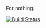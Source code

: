 For nothing.

[![Build Status](https://travis-ci.org/ssstare/shoka.svg?branch=master)](https://travis-ci.org/ssstare/shoka)
